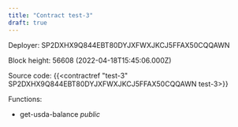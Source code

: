 ```yaml
---
title: "Contract test-3"
draft: true
---
```

Deployer: SP2DXHX9Q844EBT80DYJXFWXJKCJ5FFAX50CQQAWN


 



Block height: 56608 (2022-04-18T15:45:06.000Z)

Source code: {{<contractref "test-3" SP2DXHX9Q844EBT80DYJXFWXJKCJ5FFAX50CQQAWN test-3>}}

Functions:

* get-usda-balance _public_

